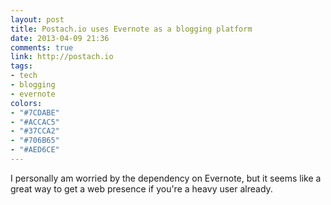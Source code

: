```yaml
---
layout: post
title: Postach.io uses Evernote as a blogging platform
date: 2013-04-09 21:36
comments: true
link: http://postach.io
tags:
- tech
- blogging
- evernote
colors:
- "#7CDABE"
- "#ACCAC5"
- "#37CCA2"
- "#706B65"
- "#AED6CE"
---
```


I personally am worried by the dependency on Evernote, but it seems like a great way to get a web presence if you're a heavy user already.
